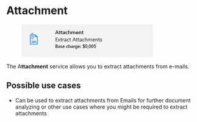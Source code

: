 # Attachment

<figure><img src="../.gitbook/assets/image (40) (2).png" alt=""><figcaption></figcaption></figure>

The A**ttachment** service allows you to extract attachments from e-mails.

## Possible use cases

* Can be used to extract attachments from Emails for further document analyzing or other use cases where you might be required to extract attachments
